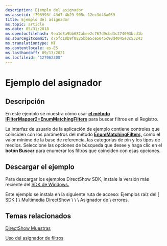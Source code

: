 ```yaml
---
description: Ejemplo del asignador
ms.assetid: f795993f-43d7-4b29-905c-12ec3d43a059
title: Ejemplo del asignador
ms.topic: article
ms.date: 05/31/2018
ms.openlocfilehash: 9ea1d8a9bb682abee2c767d9cbd3c274093bcd1b
ms.sourcegitcommit: d75fc10b9f0825bbe5ce5045c90d4045e3c53243
ms.translationtype: MT
ms.contentlocale: es-ES
ms.lasthandoff: 09/13/2021
ms.locfileid: "127062300"
---
```

# <a name="mapper-sample"></a>Ejemplo del asignador

## <a name="description"></a>Descripción

En este ejemplo se muestra cómo usar [**el método IFilterMapper2::EnumMatchingFilters**](/windows/desktop/api/Strmif/nf-strmif-ifiltermapper2-enummatchingfilters) para buscar filtros en el Registro.

La interfaz de usuario de la aplicación de ejemplo contiene controles que coinciden con los parámetros del método [**EnumMatchingFilters,**](/windows/desktop/api/Strmif/nf-strmif-ifiltermapper2-enummatchingfilters) como el valor mínimo de la base de referencia, las categorías de pin y los tipos de medios. Seleccione las opciones de búsqueda que desee y haga clic en el **botón Buscar** para enumerar los filtros que coinciden con esas opciones.

## <a name="downloading-the-sample"></a>Descargar el ejemplo

Para descargar los ejemplos DirectShow SDK, instale la versión más reciente del [SDK de Windows.](https://msdn.microsoft.com/windowsvista/bb980924.aspx)

Este ejemplo se instala en la siguiente ruta de acceso: Ejemplos raíz del \[ SDK \] \\ Multimedia DirectShow \\ \\ \\ Asignador de \\ errores.

## <a name="related-topics"></a>Temas relacionados

<dl> <dt>

[DirectShow Muestras](directshow-samples.md)
</dt> <dt>

[Uso del asignador de filtros](using-the-filter-mapper.md)
</dt> </dl>

 

 



